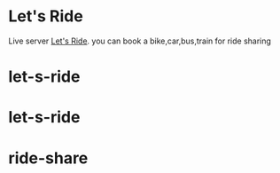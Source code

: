 # Let's Ride

Live server [Let's Ride](https://let-s-ride-share.web.app/).
 you can book a bike,car,bus,train for ride sharing
# let-s-ride
# let-s-ride
# ride-share
